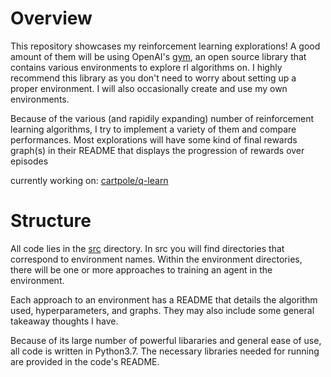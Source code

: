 # Overview

This repository showcases my reinforcement learning explorations! A good amount of them will be using OpenAI's [gym](https://github.com/openai/gym), an open source library that contains various environments to explore rl algorithms on. I highly recommend this library as you don't need to worry about setting up a proper environment. I will also occasionally create and use my own environments.

Because of the various (and rapidily expanding) number of reinforcement learning algorithms, I try to implement a variety of them and compare performances. Most explorations will have some kind of final rewards graph(s) in their README that displays the progression of rewards over episodes

currently working on: [cartpole/q-learn](https://github.com/davidmkwon/rl/tree/master/src/cartpole/q-learn)

# Structure

All code lies in the [src](https://github.com/davidmkwon/rl/tree/master/src/) directory. In src you will find directories that correspond to environment names. Within the environment directories, there will be one or more approaches to training an agent in the environment.

Each approach to an environment has a README that details the algorithm used, hyperparameters, and graphs. They may also include some general takeaway thoughts I have.

Because of its large number of powerful libararies and general ease of use, all code is written in Python3.7. The necessary libraries needed for running are provided in the code's README.